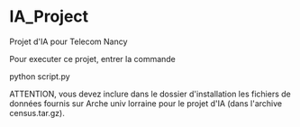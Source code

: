 # IA_Project
Projet d'IA pour Telecom Nancy

Pour executer ce projet, entrer la commande

python script.py

ATTENTION, vous devez inclure dans le dossier d'installation les fichiers de données fournis sur Arche univ lorraine pour le projet d'IA (dans l'archive census.tar.gz).
